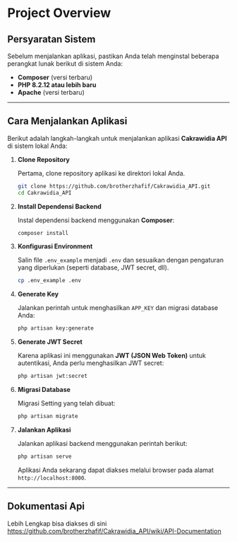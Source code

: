 # Project Overview

## **Persyaratan Sistem**

Sebelum menjalankan aplikasi, pastikan Anda telah menginstal beberapa perangkat lunak berikut di sistem Anda:

- **Composer** (versi terbaru)
- **PHP 8.2.12 atau lebih baru**
- **Apache** (versi terbaru)

---

## **Cara Menjalankan Aplikasi**

Berikut adalah langkah-langkah untuk menjalankan aplikasi **Cakrawidia API** di sistem lokal Anda:

1. **Clone Repository**

   Pertama, clone repository aplikasi ke direktori lokal Anda.

   ```bash
   git clone https://github.com/brotherzhafif/Cakrawidia_API.git
   cd Cakrawidia_API
   ```

2. **Install Dependensi Backend**

   Instal dependensi backend menggunakan **Composer**:

   ```bash
   composer install
   ```

3. **Konfigurasi Environment**

   Salin file `.env_example` menjadi `.env` dan sesuaikan dengan pengaturan yang diperlukan (seperti database, JWT secret, dll).

   ```bash
   cp .env_example .env
   ```

4. **Generate Key**

   Jalankan perintah untuk menghasilkan `APP_KEY` dan migrasi database Anda:

   ```bash
   php artisan key:generate
   ```

5. **Generate JWT Secret**

   Karena aplikasi ini menggunakan **JWT (JSON Web Token)** untuk autentikasi, Anda perlu menghasilkan JWT secret:

   ```bash
   php artisan jwt:secret
   ```
7. **Migrasi Database**

   Migrasi Setting yang telah dibuat:

   ```bash
   php artisan migrate
   ```

7. **Jalankan Aplikasi**

   Jalankan aplikasi backend menggunakan perintah berikut:

   ```bash
   php artisan serve
   ```

   Aplikasi Anda sekarang dapat diakses melalui browser pada alamat `http://localhost:8000`.

---

## **Dokumentasi Api**


Lebih Lengkap bisa diakses di sini
https://github.com/brotherzhafif/Cakrawidia_API/wiki/API-Documentation